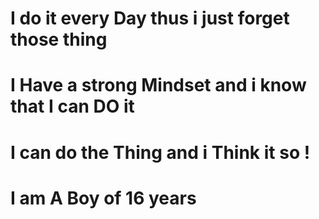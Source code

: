 # I do it every Day thus i just forget those thing 
# I Have a strong Mindset and i know that  I can DO it 
# I can do the Thing and i Think it so ! 
# I am A Boy of 16 years

